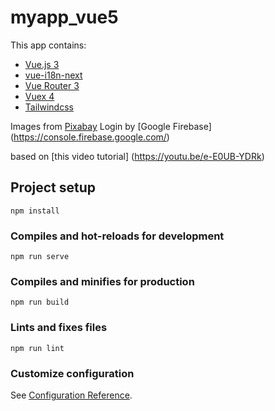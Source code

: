 # myapp_vue5
This app contains:
- [Vue.js 3](https://v3.vuejs.org/)
- [vue-i18n-next](https://github.com/intlify/vue-i18n-next)
- [Vue Router 3](https://next.router.vuejs.org/)
- [Vuex 4](https://next.vuex.vuejs.org/)
- [Tailwindcss](https://tailwindcss.com/)


Images from [Pixabay](https://pixabay.com)
Login by [Google Firebase] (https://console.firebase.google.com/)

based on [this video tutorial] (https://youtu.be/e-E0UB-YDRk) 
## Project setup
```
npm install
```

### Compiles and hot-reloads for development
```
npm run serve
```

### Compiles and minifies for production
```
npm run build
```

### Lints and fixes files
```
npm run lint
```

### Customize configuration
See [Configuration Reference](https://cli.vuejs.org/config/).
